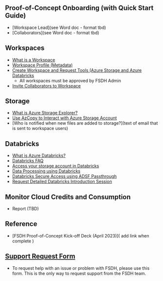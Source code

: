 ## Proof-of-Concept Onboarding (with Quick Start Guide) 
- [Workspace Lead](see Word doc - format tbd)
- [Collaborators](see Word doc - format tbd)
     
## Workspaces
- [What is a Workspace](/UserGuide/Workspace/Workspace.md)
- [Workspace Profile (Metadata)](/UserGuide/Workspace/Workspace-Profile-Metadata.md)
- [Create Workspace and Request Tools (Azure Storage and Azure Databricks]()
  - All workspaces must be approved by FSDH Admin
- [Invite Collaborators to Workspace]() 
  
## Storage
- [What is Azure Storage Explorer?](/UserGuide/Storage/Datahub-AzureStorage.md)
- [Use AzCopy to Interact with Azure Storage Account](/UserGuide/Storage/Use-AzCopy.md)
- [Who is notified when new files are added to storage?](text of email that is sent to workspace users)

## Databricks
- [What is Azure Databricks?](/UserGuide/Databricks/Databricks.md)
- [Databricks FAQ](/UserGuide/Databricks/Databricks-FAQ.md)
- [Access your storage account in Databricks](/UserGuide/Databricks/Access-your-storage-account-in-Databricks.md)
- [Data Processing using Databricks](/UserGuide/Databricks/Data-Processing-using-Databricks.md)
- [Databricks Secure Access using ADSF Passthrough](/UserGuide/Databricks/Databricks---Secure-Access-using-ADSF-Passthrough.md)
- [Request Detailed Databricks Introduction Session](/UserGuide/Databricks/Request-databricks-session.md)

## Monitor Cloud Credits and Consumption
- Report (TBD)
  
## Reference
- [FSDH Proof-of-Concept Kick-off Deck (April 2023)]( add link when complete ) 

## [Support Request Form](https://forms.office.com/r/zk82ehvUtv) 
- To request help with an issue or problem with FSDH, please use this form. This is the only way to request support from the FSDH team.



